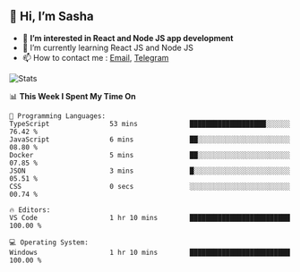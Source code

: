 ## 👋 Hi, I’m Sasha

- 👀 **I’m interested in React and Node JS app development** 
- 🌱 I’m currently learning React JS and Node JS
- 📫 How to contact me : [Email](mailto:sanyuchilas@gmail.com), [Telegram](https://t.me/sanyuchilas)

![Stats](https://github-readme-stats.vercel.app/api?username=sanyuchilas&show_icons=true&theme=react&hide=issues&count_private=true&layout=compact)

<!--START_SECTION:waka-->
📊 **This Week I Spent My Time On** 

```text
💬 Programming Languages: 
TypeScript               53 mins             ███████████████████░░░░░░   76.42 % 
JavaScript               6 mins              ██░░░░░░░░░░░░░░░░░░░░░░░   08.80 % 
Docker                   5 mins              ██░░░░░░░░░░░░░░░░░░░░░░░   07.85 % 
JSON                     3 mins              █░░░░░░░░░░░░░░░░░░░░░░░░   05.51 % 
CSS                      0 secs              ░░░░░░░░░░░░░░░░░░░░░░░░░   00.74 % 

🔥 Editors: 
VS Code                  1 hr 10 mins        █████████████████████████   100.00 % 

💻 Operating System: 
Windows                  1 hr 10 mins        █████████████████████████   100.00 % 
```


<!--END_SECTION:waka-->
